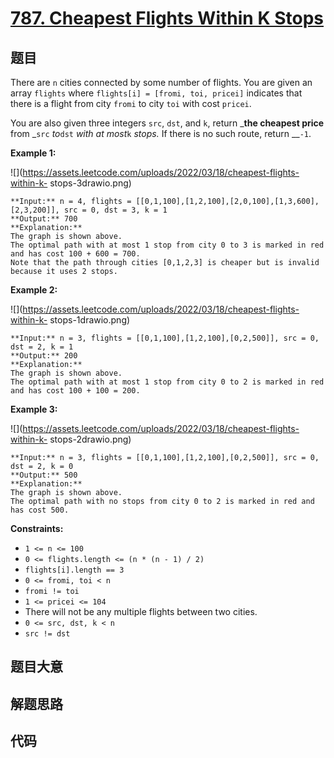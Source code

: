 # [787. Cheapest Flights Within K Stops](https://leetcode.com/problems/cheapest-flights-within-k-stops)

## 题目

There are `n` cities connected by some number of flights. You are given an
array `flights` where `flights[i] = [fromi, toi, pricei]` indicates that there
is a flight from city `fromi` to city `toi` with cost `pricei`.

You are also given three integers `src`, `dst`, and `k`, return _**the
cheapest price** from _`src` _to_`dst` _with at most_`k` _stops._ If there is
no such route, return __`-1`.



**Example 1:**

![](https://assets.leetcode.com/uploads/2022/03/18/cheapest-flights-within-k-
stops-3drawio.png)

    
    
    **Input:** n = 4, flights = [[0,1,100],[1,2,100],[2,0,100],[1,3,600],[2,3,200]], src = 0, dst = 3, k = 1
    **Output:** 700
    **Explanation:**
    The graph is shown above.
    The optimal path with at most 1 stop from city 0 to 3 is marked in red and has cost 100 + 600 = 700.
    Note that the path through cities [0,1,2,3] is cheaper but is invalid because it uses 2 stops.
    

**Example 2:**

![](https://assets.leetcode.com/uploads/2022/03/18/cheapest-flights-within-k-
stops-1drawio.png)

    
    
    **Input:** n = 3, flights = [[0,1,100],[1,2,100],[0,2,500]], src = 0, dst = 2, k = 1
    **Output:** 200
    **Explanation:**
    The graph is shown above.
    The optimal path with at most 1 stop from city 0 to 2 is marked in red and has cost 100 + 100 = 200.
    

**Example 3:**

![](https://assets.leetcode.com/uploads/2022/03/18/cheapest-flights-within-k-
stops-2drawio.png)

    
    
    **Input:** n = 3, flights = [[0,1,100],[1,2,100],[0,2,500]], src = 0, dst = 2, k = 0
    **Output:** 500
    **Explanation:**
    The graph is shown above.
    The optimal path with no stops from city 0 to 2 is marked in red and has cost 500.
    



**Constraints:**

  * `1 <= n <= 100`
  * `0 <= flights.length <= (n * (n - 1) / 2)`
  * `flights[i].length == 3`
  * `0 <= fromi, toi < n`
  * `fromi != toi`
  * `1 <= pricei <= 104`
  * There will not be any multiple flights between two cities.
  * `0 <= src, dst, k < n`
  * `src != dst`


## 题目大意

## 解题思路

## 代码

```javascript

```

